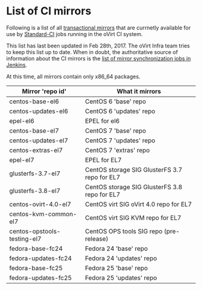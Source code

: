List of CI mirrors
==================
Following is a list of all [transactional mirrors][1] that are currnetly available
for use by [Standard-CI][2] jobs running in the oVirt CI system.

This list has last been updated in Feb 28th, 2017. The oVirt Infra team tries to
keep this list up to date. When in doubt, the authoritative source of
information about the CI mirrors is the [list of mirror synchronization jobs in
Jenkins][3].

At this time, all mirrors contain only x86_64 packages.

Mirror 'repo id'            | What it mirrors
--------------------------- | ---------------------------------------------
centos-base-el6             | CentOS 6 'base' repo
centos-updates-el6          | CentOS 6 'updates' repo
epel-el6                    | EPEL for el6
centos-base-el7             | CentOS 7 'base' repo
centos-updates-el7          | CentOS 7 'updates' repo
centos-extras-el7           | CentOS 7 'extras' repo
epel-el7                    | EPEL for EL7
glusterfs-3.7-el7           | CentOS storage SIG GlusterFS 3.7 repo for EL7
glusterfs-3.8-el7           | CentOS storage SIG GlusterFS 3.8 repo for EL7
centos-ovirt-4.0-el7        | CentOS virt SIG oVirt 4.0 repo for EL7
centos-kvm-common-el7       | CentOS virt SIG KVM repo for EL7
centos-opstools-testing-el7 | CentOS OPS tools SIG repo (pre-release)
fedora-base-fc24            | Fedora 24 'base' repo
fedora-updates-fc24         | Fedora 24 'updates' repo
fedora-base-fc25            | Fedora 25 'base' repo
fedora-updates-fc25         | Fedora 25 'updates' repo

[1]: Transactional_mirrors.markdown
[2]: Build_and_test_standards.markdown
[3]: http://jenkins.ovirt.org/search/?q=system-sync_mirrors
